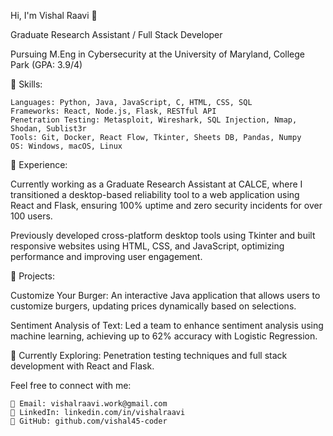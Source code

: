 
Hi, I'm Vishal Raavi 👋

Graduate Research Assistant / Full Stack Developer

Pursuing M.Eng in Cybersecurity at the University of Maryland, College Park (GPA: 3.9/4)

🔧 Skills:

	Languages: Python, Java, JavaScript, C, HTML, CSS, SQL
	Frameworks: React, Node.js, Flask, RESTful API
	Penetration Testing: Metasploit, Wireshark, SQL Injection, Nmap, Shodan, Sublist3r
	Tools: Git, Docker, React Flow, Tkinter, Sheets DB, Pandas, Numpy
	OS: Windows, macOS, Linux

💼 Experience:

Currently working as a Graduate Research Assistant at CALCE, where I transitioned a desktop-based reliability tool to a web application using React and Flask, ensuring 100% uptime and zero security incidents for over 100 users.


Previously developed cross-platform desktop tools using Tkinter and built responsive websites using HTML, CSS, and JavaScript, optimizing performance and improving user engagement.


📂 Projects:

Customize Your Burger: An interactive Java application that allows users to customize burgers, updating prices dynamically based on selections.

Sentiment Analysis of Text: Led a team to enhance sentiment analysis using machine learning, achieving up to 62% accuracy with Logistic Regression.


🌱 Currently Exploring: Penetration testing techniques and full stack development with React and Flask.


Feel free to connect with me:
	
	📧 Email: vishalraavi.work@gmail.com
	🔗 LinkedIn: linkedin.com/in/vishalraavi
	🐙 GitHub: github.com/vishal45-coder
